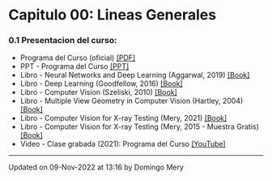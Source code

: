 
# Capitulo 00: Lineas Generales
### 0.1 Presentacion del curso:
* Programa del Curso (oficial) [[PDF]](https://github.com/domingomery/vision/blob/master/clases/Cap00_Lineas_Generales/program/CV00_ProgramaCurso.pdf)
* PPT - Programa del Curso [[PPT]](https://github.com/domingomery/vision/blob/master/clases/Cap00_Lineas_Generales/program/CV00_PresentationCurso.pptx)
* Libro - Neural Networks and Deep Learning (Aggarwal, 2019) [[Book]](https://link.springer.com/book/10.1007%2F978-3-319-94463-0)
* Libro - Deep Learning (Goodfellow, 2016) [[Book]](http://www.deeplearningbook.org)
* Libro - Computer Vision (Szeliski, 2010) [[Book]](http://szeliski.org/Book/)
* Libro - Multiple View Geometry in Computer Vision (Hartley, 2004) [[Book]](http://cvrs.whu.edu.cn/downloads/ebooks/Multiple%20View%20Geometry%20in%20Computer%20Vision%20(Second%20Edition).pdf)
* Libro - Computer Vision for X-ray Testing (Mery, 2021) [[Book]](https://domingomery.ing.puc.cl/publications/book/)
* Libro - Computer Vision for X-ray Testing (Mery, 2015 - Muestra Gratis) [[Book]](https://www.dropbox.com/s/6ojxn5h1s0dxhd4/bok%253A978-3-319-20747-6.pdf)
* Video - Clase grabada (2021): Programa del Curso [[YouTube]](https://youtu.be/yEfOAJRQ73k)
---


Updated on 09-Nov-2022 at 13:16 by Domingo Mery
